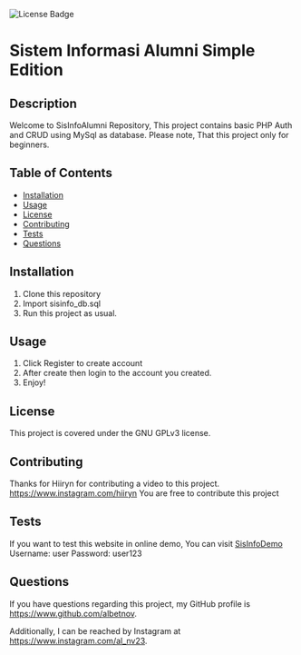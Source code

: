 ![License Badge](https://img.shields.io/badge/license-GNU%20GPLv3-green)

# Sistem Informasi Alumni Simple Edition

## Description

Welcome to SisInfoAlumni Repository, This project contains basic PHP Auth and CRUD using MySql as database. Please note, That this project only for beginners.

## Table of Contents

- [Installation](#installation)
- [Usage](#usage)
- [License](#license)
- [Contributing](#contributing)
- [Tests](#tests)
- [Questions](#questions)

## Installation

1. Clone this repository 
2. Import sisinfo_db.sql 
3. Run this project as usual.

## Usage

1. Click Register to create account 
2. After create then login to the account you created. 
3. Enjoy!

## License

This project is covered under the GNU GPLv3 license.

## Contributing

Thanks for Hiiryn for contributing a video to this project. <https://www.instagram.com/hiiryn>
You are free to contribute this project

## Tests

If you want to test this website in online demo,
You can visit [SisInfoDemo](https://demosisinfo.000webhostapp.com/ "SisInfo Demo")
Username: user
Password: user123

## Questions

If you have questions regarding this project, my GitHub profile is <https://www.github.com/albetnov>.

Additionally, I can be reached by Instagram at <https://www.instagram.com/al_nv23>.
